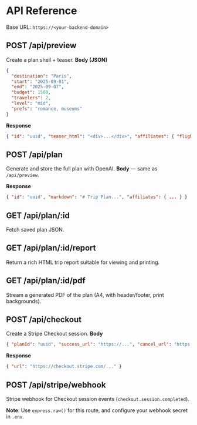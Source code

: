 # API Reference

Base URL: `https://<your-backend-domain>`

## POST /api/preview
Create a plan shell + teaser.
**Body (JSON)**
```json
{
  "destination": "Paris",
  "start": "2025-09-01",
  "end": "2025-09-07",
  "budget": 1500,
  "travelers": 2,
  "level": "mid",
  "prefs": "romance, museums"
}
```
**Response**
```json
{ "id": "uuid", "teaser_html": "<div>...</div>", "affiliates": { "flights": "...", "hotels": "..." } }
```

## POST /api/plan
Generate and store the full plan with OpenAI.
**Body** — same as `/api/preview`.

**Response**
```json
{ "id": "uuid", "markdown": "# Trip Plan...", "affiliates": { ... } }
```

## GET /api/plan/:id
Fetch saved plan JSON.

## GET /api/plan/:id/report
Return a rich HTML trip report suitable for viewing and printing.

## GET /api/plan/:id/pdf
Stream a generated PDF of the plan (A4, with header/footer, print backgrounds).

## POST /api/checkout
Create a Stripe Checkout session.
**Body**
```json
{ "planId": "uuid", "success_url": "https://...", "cancel_url": "https://..." }
```

**Response**
```json
{ "url": "https://checkout.stripe.com/..." }
```

## POST /api/stripe/webhook
Stripe webhook for Checkout session events (`checkout.session.completed`).

**Note**: Use `express.raw()` for this route, and configure your webhook secret in `.env`.
